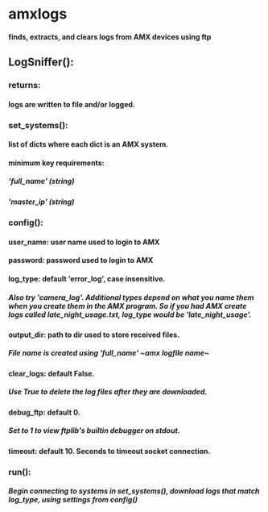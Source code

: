 # amxlogs
#### finds, extracts, and clears logs from AMX devices using ftp

## LogSniffer():
### returns:
#### logs are written to file and/or logged.

### set_systems():
#### list of dicts where each dict is an AMX system.
#### minimum key requirements:
##### 'full_name' (string)
##### 'master_ip' (string)
### config():
#### user_name: user name used to login to AMX
#### password: password used to login to AMX
#### log_type: default 'error_log', case insensitive.
##### Also try 'camera_log'. Additional types depend on what you name them when you create them in the AMX program. So if you had AMX create logs called late_night_usage.txt, log_type would be 'late_night_usage'.
#### output_dir: path to dir used to store received files.
##### File name is created using 'full_name' ~amx logfile name~
#### clear_logs: default False.
##### Use True to delete the log files after they are downloaded.
#### debug_ftp: default 0.
##### Set to 1 to view ftplib's builtin debugger on stdout.
#### timeout: default 10. Seconds to timeout socket connection.
			
### run():
##### Begin connecting to systems in set_systems(), download logs that match log_type, using settings from config()
